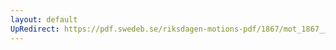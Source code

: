 ```yaml
---
layout: default
UpRedirect: https://pdf.swedeb.se/riksdagen-motions-pdf/1867/mot_1867__ak__00016.pdf
---
```

